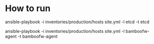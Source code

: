 # How to run

ansible-playbook -i inventories/production/hosts site.yml -l etcd -t etcd

ansible-playbook -i inventories/production/hosts site.yml -l bamboofw-agent -t bamboofw-agent